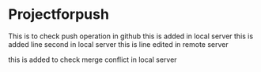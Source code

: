 # Projectforpush
This is to check push operation in github
this is added in local server
this is added line second in local server
this is line edited in remote server

this is added to check merge conflict in local server